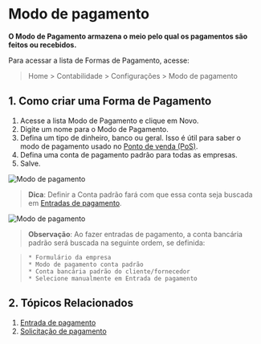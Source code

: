 # Modo de pagamento


**O Modo de Pagamento armazena o meio pelo qual os pagamentos são feitos ou recebidos.**


Para acessar a lista de Formas de Pagamento, acesse:



>
> Home > Contabilidade > Configurações > Modo de pagamento
>
>
>


## 1. Como criar uma Forma de Pagamento


1. Acesse a lista Modo de Pagamento e clique em Novo.
2. Digite um nome para o Modo de Pagamento.
3. Defina um tipo de dinheiro, banco ou geral. Isso é útil para saber o modo de pagamento usado no [Ponto de venda (PoS)](/docs/v13/user/manual/en/accounts/point-of-sales).
4. Defina uma conta de pagamento padrão para todas as empresas.
5. Salve.


![Modo de pagamento](/files/modo-de-pagamento.png)



>
> **Dica**: Definir a Conta padrão fará com que essa conta seja buscada em [Entradas de pagamento](/docs/v13/user/manual/en/accounts/payment-entry).
>
>
>


![Modo de pagamento](/files/modo-de-pagamento-entrada-de-pagamento.gif)



>
> **Observação**: Ao fazer entradas de pagamento, a conta bancária padrão será buscada na seguinte ordem, se definida:
>
>
>



>
>
> ```
> * Formulário da empresa
> * Modo de pagamento conta padrão
> * Conta bancária padrão do cliente/fornecedor
> * Selecione manualmente em Entrada de pagamento
>
> ```
>
>


## 2. Tópicos Relacionados


1. [Entrada de pagamento](/docs/v13/user/manual/en/accounts/payment-entry)
2. [Solicitação de pagamento](/docs/v13/user/manual/en/accounts/payment-request)